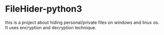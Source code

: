 # FileHider-python3
this is a project about hiding personal/private files on windows and linux os. It uses encryption and decryption technique. 

